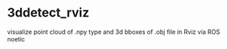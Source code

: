 # 3ddetect_rviz
visualize point cloud of .npy type and 3d bboxes of .obj file in Rviz via ROS noetic
